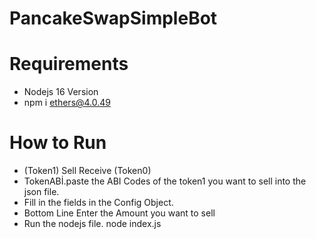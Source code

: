 # PancakeSwapSimpleBot
# Requirements

* Nodejs 16 Version 
* npm i ethers@4.0.49 

# How to Run 
* (Token1) Sell Receive (Token0)
* TokenABİ.paste the ABI Codes of the token1 you want to sell into the json file.
* Fill in the fields in the Config Object.
* Bottom Line Enter the Amount you want to sell
* Run the nodejs file.  node index.js
